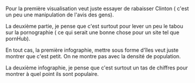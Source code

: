 
Pour la première visualisation veut juste essayer de rabaisser Clinton ( c'est un peu une manipulation de l'avis des gens).

La deuxième partie, je pense que c'est surtout pour lever un peu le tabou sur la pornographie ( ce qui serait une bonne chose pour un site tel que pornHub).

En tout cas, la première infographie, mettre sous forme d'îles veut juste montrer que c'est petit. On ne montre pas avec la densité de population.

La deuxième infographie, je pense que c'est surtout un tas de chiffres pour montrer à quel point ils sont populaire.
